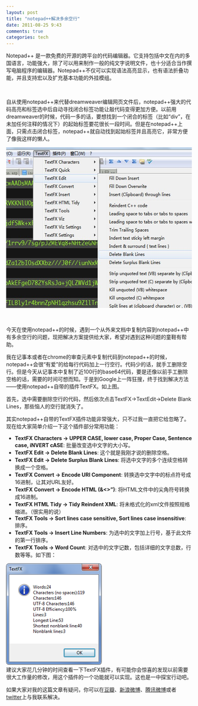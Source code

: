 ```yaml
---
layout: post
title: "notepad++解决多余空行"
date: 2011-08-25 9:43
comments: true
categories: tech
---
```

Notepad++ 是一款免费的开源的跨平台的代码编辑器。它支持包括中文在内的多国语言，功能强大，除了可以用来制作一般的纯文字说明文件，也十分适合当作撰写电脑程序的编辑器。Notepad++不仅可以实现语法高亮显示，也有语法折叠功能，并且支持宏以及扩充基本功能的外挂模组。

&nbsp;

自从使用notepad++来代替dreamweaver编辑网页文件后，notepad++强大的代码高亮和标签选中后自动寻找闭合标签功能让敲代码变得更加方便。以前用dreamweaver的时候，代码一多的话，要想找到一个闭合的标签（比如“div”，在未加任何注释的情况下）的起始标签要花很长一段时间。但是在notepad++上面，只需点击闭合标签，notepad++就自动找到起始标签并且高亮它，非常方便了像我这样的懒人。<!--more-->

<a href="/static/images/2011/08/plug.jpg"><img class="alignnone size-full wp-image-142084" title="plug" src="/static/images/2011/08/plug.jpg" alt="" width="555" height="435" /></a>

&nbsp;

今天在使用notepad++的时候，遇到一个从外来文档中复制内容到notepad++中有多余空行的问题，现把解决方案提供给大家，希望对遇到这种问题的童鞋有帮助。

我在记事本或者在chrome的审查元素中复制代码到notepad++的时候，notepad++会很“有爱”的给每行代码加上一行空行。代码少的话，就手工删除空行。但是今天从记事本中复制了近100行的base64代码，要是还像以前手工删除空格的话，需要的时间可想而知。于是到Google上一阵狂搜，终于找到解决方法——使用notepad++自带的插件TextFX。如上图。

首先，选中需要删除空行的代码，然后依次点击TextFX→TextEdit→Delete Blank Lines，那些恼人的空行就消失了。

其实notepad++自带的TextFX插件功能非常强大，只不过我一直把它给忽略了。现在给大家简单介绍一下这个插件部分常用功能：
<ul>
	<li><strong>TextFX Characters -&gt; UPPER CASE, lower case, Proper Case, Sentence case, iNVERT cASE</strong>: 批量改变选中文字的大小写。</li>
	<li><strong>TextFX Edit -&gt; Delete Blank Lines</strong>: 这个就是我刚才说的删除空格。</li>
	<li><strong>TextFX Edit -&gt; Delete Surplus Blank Lines</strong>: 将选中文字的多个连续空格转换成一个空格。</li>
	<li><strong>TextFX Convert -&gt; Encode URI Component</strong>: 转换选中文字中的标点符号成16进制，让其对URL友好。</li>
	<li><strong>TextFX Convert -&gt; Encode HTML (&amp;&lt;&gt;”)</strong>: 将HTML文件中的尖角符号转换成16进制。</li>
	<li><strong>TextFX HTML Tidy -&gt; Tidy Reindent XML</strong>: 将未格式化的xml文件按照规格缩进。（很实用的说）</li>
	<li><strong>TextFX Tools -&gt; Sort lines case sensitive, Sort lines case insensitive</strong>: 排序。</li>
	<li><strong>TextFX Tools -&gt; Insert Line Numbers</strong>: 为选中的文字加上行号，基于此文件的第一行排序。</li>
	<li><strong>TextFX Tools -&gt; Word Count</strong>: 对选中的文字记数，包括详细的文字总数，行数等等。如下图：</li>
</ul>
<div><a href="/static/images/2011/08/notepad++-word-count.png"><img class="alignnone size-full wp-image-142085" title="notepad++-word-count" src="/static/images/2011/08/notepad++-word-count.png" alt="" width="259" height="274" /></a></div>
建议大家花几分钟的时间查看一下TextFX插件，有可能你会惊喜的发现以前需要很大工作量的修改，用这个插件的一个功能就可以实现。这也是一中探宝行动吧。

如果大家对我的这篇文章有疑问，你可以在<a href="http://www.douban.com/people/glowin/" target="_blank">豆瓣</a>、<a href="http://t.sina.com.cn/jiangbian66/" target="_blank">新浪微博</a>、<a href="http://t.qq.com/daniel_jiang" target="_blank">腾讯微博</a>或者<a href="https://twitter.com/#!/glow_chiang" target="_blank">twitter</a>上与我联系解决。